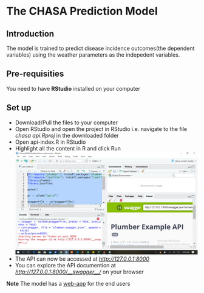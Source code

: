 # The CHASA Prediction Model

## Introduction
The model is trained to predict disease incidence outcomes(the dependent variables) using the weather parameters as the indepedent variables.
## Pre-requisities
You need to have **RStudio** installed on your computer
## Set up
* Download/Pull the files to your computer
* Open RStudio and open the project in RStudio i.e. navigate to the file *chasa api.Rproj* in the downloaded folder
* Open api-index.R in RStudio
* Highlight all the content in R and click Run
![](rstudio.png)
* The API can now be accessed at *http://127.0.0.1:8000* 
* You can explore the API documention at *http://127.0.0.1:8000/__swagger__/* on your browser

**Note** The model has a [web-app](https://github.com/CHAIUGA/chasa-webapp) for the end users 

